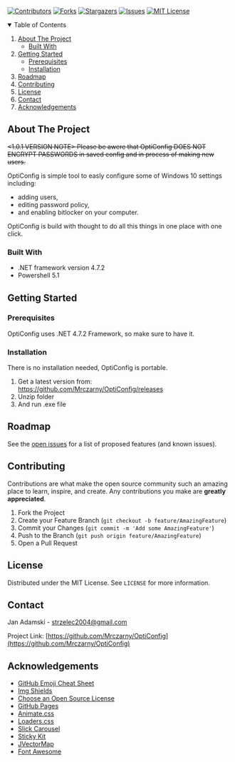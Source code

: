 <!--
*** Readme created using https://github.com/othneildrew/Best-README-Template 
-->



<!-- PROJECT SHIELDS -->
<!--
*** I'm using markdown "reference style" links for readability.
*** Reference links are enclosed in brackets [ ] instead of parentheses ( ).
*** See the bottom of this document for the declaration of the reference variables
*** for contributors-url, forks-url, etc. This is an optional, concise syntax you may use.
*** https://www.markdownguide.org/basic-syntax/#reference-style-links
-->
[![Contributors][contributors-shield]][contributors-url]
[![Forks][forks-shield]][forks-url]
[![Stargazers][stars-shield]][stars-url]
[![Issues][issues-shield]][issues-url]
[![MIT License][license-shield]][license-url]




<!-- TABLE OF CONTENTS -->
<details open="open">
  <summary>Table of Contents</summary>
  <ol>
    <li>
      <a href="#about-the-project">About The Project</a>
      <ul>
        <li><a href="#built-with">Built With</a></li>
      </ul>
    </li>
    <li>
      <a href="#getting-started">Getting Started</a>
      <ul>
        <li><a href="#prerequisites">Prerequisites</a></li>
        <li><a href="#installation">Installation</a></li>
      </ul>
    </li>
    <li><a href="#roadmap">Roadmap</a></li>
    <li><a href="#contributing">Contributing</a></li>
    <li><a href="#license">License</a></li>
    <li><a href="#contact">Contact</a></li>
    <li><a href="#acknowledgements">Acknowledgements</a></li>
  </ol>
</details>



<!-- ABOUT THE PROJECT -->
## About The Project

~~<1.0.1 VERSION NOTE> Please be awere that OptiConfig DOES NOT ENCRYPT PASSWORDS in saved config and in process of making new users.~~

OptiConfig is simple tool to easly configure some of Windows 10 settings including:
  * adding users,
  * editing password policy, 
  * and enabling bitlocker on your computer.

OptiConfig is build with thought to do all this things in one place with one click. 

### Built With

* .NET framework version 4.7.2 
* Powershell 5.1

<!-- GETTING STARTED -->
## Getting Started

### Prerequisites

OptiConfig uses .NET 4.7.2 Framework, so make sure to have it.

### Installation
There is no installation needed, OptiConfig is portable.

1. Get a latest version from: https://github.com/Mrczarny/OptiConfig/releases
2. Unzip folder
3. And run .exe file



<!-- ROADMAP -->
## Roadmap

See the [open issues](https://github.com/Mrczarny/OptiConfig/issues) for a list of proposed features (and known issues).



<!-- CONTRIBUTING -->
## Contributing

Contributions are what make the open source community such an amazing place to learn, inspire, and create. Any contributions you make are **greatly appreciated**.

1. Fork the Project
2. Create your Feature Branch (`git checkout -b feature/AmazingFeature`)
3. Commit your Changes (`git commit -m 'Add some AmazingFeature'`)
4. Push to the Branch (`git push origin feature/AmazingFeature`)
5. Open a Pull Request



<!-- LICENSE -->
## License

Distributed under the MIT License. See `LICENSE` for more information.



<!-- CONTACT -->
## Contact

Jan Adamski - strzelec2004@gmail.com

Project Link: [https://github.com/Mrczarny/OptiConfig](https://github.com/Mrczarny/OptiConfig)



<!-- ACKNOWLEDGEMENTS -->
## Acknowledgements
* [GitHub Emoji Cheat Sheet](https://www.webpagefx.com/tools/emoji-cheat-sheet)
* [Img Shields](https://shields.io)
* [Choose an Open Source License](https://choosealicense.com)
* [GitHub Pages](https://pages.github.com)
* [Animate.css](https://daneden.github.io/animate.css)
* [Loaders.css](https://connoratherton.com/loaders)
* [Slick Carousel](https://kenwheeler.github.io/slick)
* [Sticky Kit](http://leafo.net/sticky-kit)
* [JVectorMap](http://jvectormap.com)
* [Font Awesome](https://fontawesome.com)





<!-- MARKDOWN LINKS & IMAGES -->
<!-- https://www.markdownguide.org/basic-syntax/#reference-style-links -->
[contributors-shield]: https://img.shields.io/github/contributors/Mrczarny/OptiConfig?style=for-the-badge
[contributors-url]: https://github.com/Mrczarny/OptiConfig/graphs/contributors
[forks-shield]: https://img.shields.io/github/forks/Mrczarny/OptiConfig?style=for-the-badge
[forks-url]: https://github.com/Mrczarny/OptiConfig/network/members
[stars-shield]: https://img.shields.io/github/stars/Mrczarny/OptiConfig?style=for-the-badge
[stars-url]: https://github.com/Mrczarny/OptiConfig/stargazers
[issues-shield]: https://img.shields.io/github/issues/Mrczarny/OptiConfig?style=for-the-badge
[issues-url]: https://github.com/Mrczarny/OptiConfig/issues
[license-shield]: https://img.shields.io/github/license/Mrczarny/OptiConfig?style=for-the-badge
[license-url]: https://github.com/Mrczarny/OptiConfig/blob/master/LICENSE.txt
